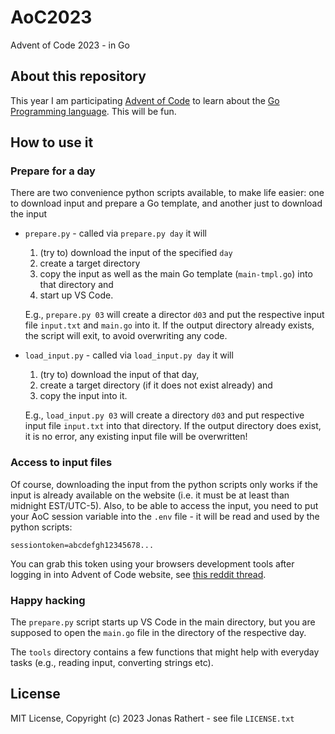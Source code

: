 # AoC2023
Advent of Code 2023 - in Go

## About this repository

This year I am participating [Advent of Code](https://adventofcode.com/2023/) to learn about the [Go Programming language](https://go.dev/learn/). This will be fun.

## How to use it

### Prepare for a day

There are two convenience python scripts available, to make life easier: one to download input and prepare a Go template, and 
another just to download the input

- `prepare.py` - called via `prepare.py day` it will 
    1. (try to) download the input of the specified `day`
    2. create a target directory
    3. copy the input as well as the main Go template (`main-tmpl.go`) into that directory and 
    4. start up VS Code. 
    
    E.g., `prepare.py 03` will create a director `d03` and put the respective input file `input.txt` and `main.go` into it. If the output directory already exists, the script will exit, to avoid overwriting any code. 

- `load_input.py` - called via `load_input.py day` it will 
    1. (try to) download the input of that day, 
    2. create a target directory (if it does not exist already) and 
    3. copy the input into it. 
    
    E.g., `load_input.py 03` will create a directory `d03` and put respective input file `input.txt` into that directory. If the output directory does exist, it is no error, any existing input file will be overwritten!

### Access to input files

Of course, downloading the input from the python scripts only works if the input is already available on the website (i.e. it must be at least than midnight EST/UTC-5). Also, to be able to access the input, you need to put your AoC session variable into the `.env` file - it will be read and used by the python scripts:

```
sessiontoken=abcdefgh12345678...
```

You can grab this token using your browsers development tools after logging in into Advent of Code website, see [this reddit thread](https://www.reddit.com/r/adventofcode/comments/a2vonl/how_to_download_inputs_with_a_script/).

### Happy hacking

The `prepare.py` script starts up VS Code in the main directory, but you are supposed to open the `main.go` file in the directory of the respective day. 

The `tools` directory contains a few functions that might help with everyday tasks (e.g., reading input, converting strings etc).


## License

MIT License, Copyright (c) 2023 Jonas Rathert - see file `LICENSE.txt`
